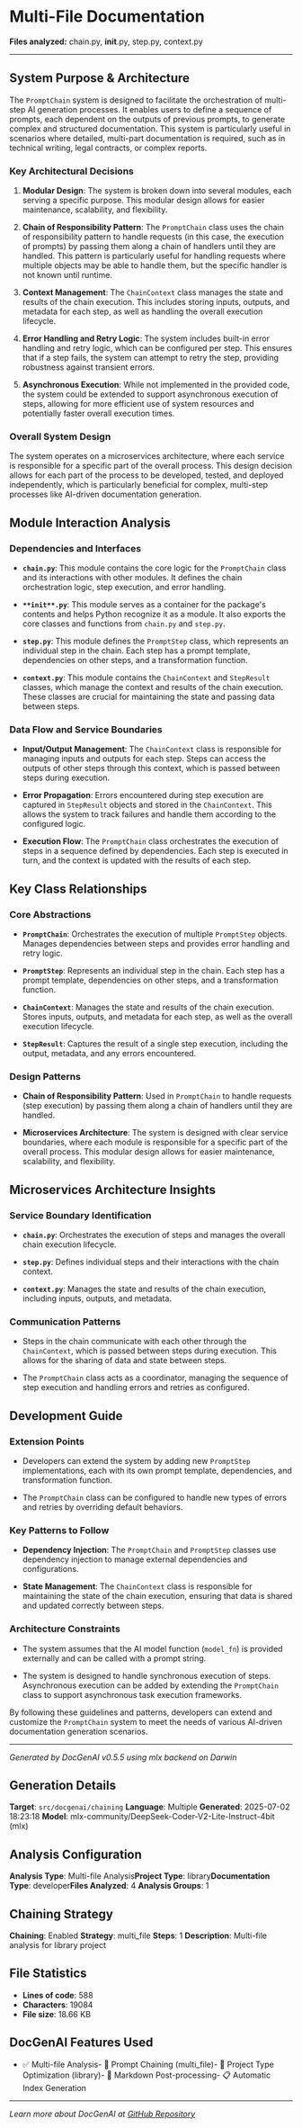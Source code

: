 # Multi-File Documentation

**Files analyzed:** chain.py, __init__.py, step.py, context.py

---


## System Purpose & Architecture

The `PromptChain` system is designed to facilitate the orchestration of multi-step AI generation processes. It enables users to define a sequence of prompts, each dependent on the outputs of previous prompts, to generate complex and structured documentation. This system is particularly useful in scenarios where detailed, multi-part documentation is required, such as in technical writing,
  legal contracts, or complex reports.

### Key Architectural Decisions

1. **Modular Design**: The system is broken down into several modules, each serving a specific purpose. This modular design allows for easier maintenance, scalability, and flexibility.

2. **Chain of Responsibility Pattern**: The `PromptChain` class uses the chain of responsibility pattern to handle requests (in this case, the execution of prompts) by passing them along a chain of handlers until they are handled. This pattern is particularly useful for handling requests where multiple objects may be able to handle them, but the specific handler is not known until runtime.

3. **Context Management**: The `ChainContext` class manages the state and results of the chain execution. This includes storing inputs, outputs, and metadata for each step, as well as handling the overall execution lifecycle.

4. **Error Handling and Retry Logic**: The system includes built-in error handling and retry logic, which can be configured per step. This ensures that if a step fails, the system can attempt to retry the step, providing robustness against transient errors.

5. **Asynchronous Execution**: While not implemented in the provided code, the system could be extended to support asynchronous execution of steps, allowing for more efficient use of system resources and potentially faster overall execution times.

### Overall System Design

The system operates on a microservices architecture, where each service is responsible for a specific part of the overall process. This design decision allows for each part of the process to be developed, tested, and deployed independently, which is particularly beneficial for complex, multi-step processes like AI-driven documentation generation.

## Module Interaction Analysis

### Dependencies and Interfaces

- **`chain.py`**: This module contains the core logic for the `PromptChain` class and its interactions with other modules. It defines the chain orchestration logic, step execution, and error handling.

- **`**init**.py`**: This module serves as a container for the package's contents and helps Python recognize it as a module. It also exports the core classes and functions from `chain.py` and `step.py`.

- **`step.py`**: This module defines the `PromptStep` class, which represents an individual step in the chain. Each step has a prompt template, dependencies on other steps, and a transformation function.

- **`context.py`**: This module contains the `ChainContext` and `StepResult` classes, which manage the context and results of the chain execution. These classes are crucial for maintaining the state and passing data between steps.

### Data Flow and Service Boundaries

- **Input/Output Management**: The `ChainContext` class is responsible for managing inputs and outputs for each step. Steps can access the outputs of other steps through this context, which is passed between steps during execution.

- **Error Propagation**: Errors encountered during step execution are captured in `StepResult` objects and stored in the `ChainContext`. This allows the system to track failures and handle them according to the configured logic.

- **Execution Flow**: The `PromptChain` class orchestrates the execution of steps in a sequence defined by dependencies. Each step is executed in turn, and the context is updated with the results of each step.

## Key Class Relationships

### Core Abstractions

- **`PromptChain`**: Orchestrates the execution of multiple `PromptStep` objects. Manages dependencies between steps and provides error handling and retry logic.

- **`PromptStep`**: Represents an individual step in the chain. Each step has a prompt template, dependencies on other steps, and a transformation function.

- **`ChainContext`**: Manages the state and results of the chain execution. Stores inputs, outputs, and metadata for each step, as well as the overall execution lifecycle.

- **`StepResult`**: Captures the result of a single step execution, including the output, metadata, and any errors encountered.

### Design Patterns

- **Chain of Responsibility Pattern**: Used in `PromptChain` to handle requests (step execution) by passing them along a chain of handlers until they are handled.

- **Microservices Architecture**: The system is designed with clear service boundaries, where each module is responsible for a specific part of the overall process. This modular design allows for easier maintenance, scalability, and flexibility.

## Microservices Architecture Insights

### Service Boundary Identification

- **`chain.py`**: Orchestrates the execution of steps and manages the overall chain execution lifecycle.

- **`step.py`**: Defines individual steps and their interactions with the chain context.

- **`context.py`**: Manages the state and results of the chain execution, including inputs, outputs, and metadata.

### Communication Patterns

- Steps in the chain communicate with each other through the `ChainContext`, which is passed between steps during execution. This allows for the sharing of data and state between steps.

- The `PromptChain` class acts as a coordinator, managing the sequence of step execution and handling errors and retries as configured.

## Development Guide

### Extension Points

- Developers can extend the system by adding new `PromptStep` implementations, each with its own prompt template, dependencies, and transformation function.

- The `PromptChain` class can be configured to handle new types of errors and retries by overriding default behaviors.

### Key Patterns to Follow

- **Dependency Injection**: The `PromptChain` and `PromptStep` classes use dependency injection to manage external dependencies and configurations.

- **State Management**: The `ChainContext` class is responsible for maintaining the state of the chain execution, ensuring that data is shared and updated correctly between steps.

### Architecture Constraints

- The system assumes that the AI model function (`model_fn`) is provided externally and can be called with a prompt string.

- The system is designed to handle synchronous execution of steps. Asynchronous execution can be added by extending the `PromptChain` class to support asynchronous task execution frameworks.

By following these guidelines and patterns, developers can extend and customize the `PromptChain` system to meet the needs of various AI-driven documentation generation scenarios.


---

*Generated by DocGenAI v0.5.5 using mlx backend on Darwin*
## Generation Details

**Target**: `src/docgenai/chaining`
**Language**: Multiple
**Generated**: 2025-07-02 18:23:18
**Model**: mlx-community/DeepSeek-Coder-V2-Lite-Instruct-4bit (mlx)

## Analysis Configuration

**Analysis Type**: Multi-file Analysis**Project Type**: library**Documentation Type**: developer**Files Analyzed**: 4
**Analysis Groups**: 1
## Chaining Strategy

**Chaining**: Enabled
**Strategy**: multi_file
**Steps**: 1
**Description**: Multi-file analysis for library project
## File Statistics

- **Lines of code**: 588
- **Characters**: 19084
- **File size**: 18.66 KB

## DocGenAI Features Used

- ✅ Multi-file Analysis- 🔗 Prompt Chaining (multi_file)- 🎯 Project Type Optimization (library)- 🔧 Markdown Post-processing- 📋 Automatic Index Generation

---

*Learn more about DocGenAI at [GitHub Repository](https://github.com/your-org/docgenai)*
